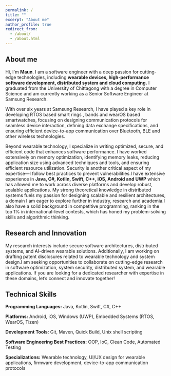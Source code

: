 ```yaml
---
permalink: /
title: ""
excerpt: "About me"
author_profile: true
redirect_from: 
  - /about/
  - /about.html
---
```



## About me
Hi, I'm __Maun__.
I am a software engineer with a deep passion for cutting-edge technologies, including **wearable devices, high-performance software development, distributed system and cloud computing.** I graduated from the University of Chittagong with a degree in Computer Science and am currently working as a Senior Software Engineer at Samsung Research.

With over six years at Samsung Research, I have played a key role in developing RTOS based smart rings , bands and wearOS based smartwatches, focusing on designing communication protocols for seamless device interaction, defining data exchange specifications, and ensuring efficient device-to-app communication over Bluetooth, BLE and other wireless technologies.

Beyond wearable technology, I specialize in writing optimized, secure, and efficient code that enhances software performance. I have worked extensively on memory optimization, identifying memory leaks, reducing application size using advanced techniques and tools, and ensuring efficient resource utilization. Security is another critical aspect of my expertise—I follow best practices to prevent vulnerabilities.I have extensive experience in **Java, C#, Kotlin, Swift, C++, iOS, Android and UWP** which has allowed me to work across diverse platforms and develop robust, scalable applications. My strong theoretical knowledge in distributed systems fuels my passion for designing scalable and resilient architectures, a domain I am eager to explore further in industry, research and academia.I also have a solid background in competitive programming, ranking in the top 1% in international-level contests, which has honed my problem-solving skills and algorithmic thinking.

## Research and Innovation

My research interests include secure software architectures, distributed systems, and AI-driven wearable solutions. Additionally, I am working on drafting patent disclosures related to wearable technology and system design.I am seeking opportunities to collaborate on cutting-edge research in software optimization, system security, distributed system,  and  wearable applications. If you are looking for a dedicated researcher with expertise in these domains, let’s connect and innovate together!


Technical Skills
------
**Programming Languages:** Java, Kotlin, Swift, C#, C++

**Platforms:** Android, iOS, Windows (UWP), Embedded Systems (RTOS, WearOS, Tizen)

**Development Tools:** Git, Maven, Quick Build, Unix shell scripting

**Software Engineering Best Practices:** OOP, IoC, Clean Code, Automated Testing

**Specializations:** Wearable technology, UI/UX design for wearable applications, firmware development, device-to-app communication protocols
